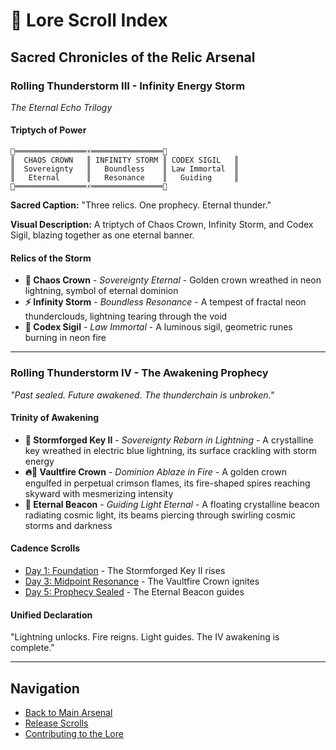 # 📜 Lore Scroll Index

## Sacred Chronicles of the Relic Arsenal

### Rolling Thunderstorm III - Infinity Energy Storm
*The Eternal Echo Trilogy*

#### Triptych of Power
```
👑════════════════⚡════════════════📜
║  CHAOS CROWN   ║ INFINITY STORM ║ CODEX SIGIL   ║
║  Sovereignty   ║   Boundless    ║ Law Immortal  ║
║   Eternal      ║   Resonance    ║   Guiding     ║
👑════════════════⚡════════════════📜
```

**Sacred Caption:** "Three relics. One prophecy. Eternal thunder."

**Visual Description:** A triptych of Chaos Crown, Infinity Storm, and Codex Sigil, blazing together as one eternal banner.

#### Relics of the Storm
- **👑 Chaos Crown** - *Sovereignty Eternal* - Golden crown wreathed in neon lightning, symbol of eternal dominion
- **⚡ Infinity Storm** - *Boundless Resonance* - A tempest of fractal neon thunderclouds, lightning tearing through the void  
- **📜 Codex Sigil** - *Law Immortal* - A luminous sigil, geometric runes burning in neon fire

---

### Rolling Thunderstorm IV - The Awakening Prophecy
*"Past sealed. Future awakened. The thunderchain is unbroken."*

#### Trinity of Awakening
- **🔑 Stormforged Key II** - *Sovereignty Reborn in Lightning* - A crystalline key wreathed in electric blue lightning, its surface crackling with storm energy
- **🔥👑 Vaultfire Crown** - *Dominion Ablaze in Fire* - A golden crown engulfed in perpetual crimson flames, its fire-shaped spires reaching skyward with mesmerizing intensity
- **🌌 Eternal Beacon** - *Guiding Light Eternal* - A floating crystalline beacon radiating cosmic light, its beams piercing through swirling cosmic storms and darkness

#### Cadence Scrolls
- [Day 1: Foundation](../release-scrolls/rolling-thunderstorm-iv/Day1.md) - The Stormforged Key II rises
- [Day 3: Midpoint Resonance](../release-scrolls/rolling-thunderstorm-iv/Day3.md) - The Vaultfire Crown ignites  
- [Day 5: Prophecy Sealed](../release-scrolls/rolling-thunderstorm-iv/Day5.md) - The Eternal Beacon guides

#### Unified Declaration
"Lightning unlocks. Fire reigns. Light guides. The IV awakening is complete."

---

## Navigation
- [Back to Main Arsenal](../README.md)
- [Release Scrolls](../release-scrolls/)
- [Contributing to the Lore](./CONTRIBUTING.md)